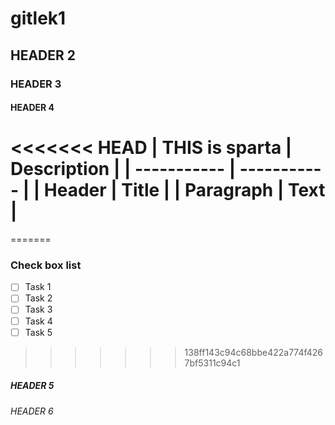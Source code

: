 # gitlek1

## HEADER 2

### HEADER 3

#### HEADER 4

<<<<<<< HEAD
| THIS is sparta | Description |
| ----------- | ----------- |
| Header      | Title       |
| Paragraph   | Text        |
=======
=======
### Check box list
- [ ] Task 1
- [ ] Task 2
- [ ] Task 3
- [ ] Task 4
- [ ] Task 5

>>>>>>> 138ff143c94c68bbe422a774f4267bf5311c94c1
##### HEADER 5

###### HEADER 6
